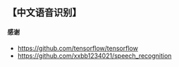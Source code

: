【中文语音识别】
---

#### 感谢

- <https://github.com/tensorflow/tensorflow>
- <https://github.com/xxbb1234021/speech_recognition>
